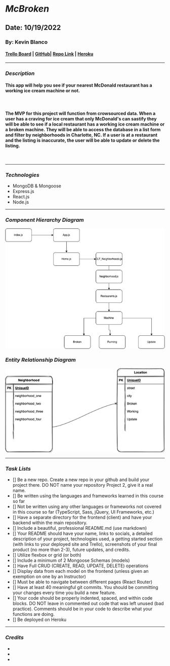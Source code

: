 # **_*McBroken*_**

## Date: 10/19/2022

### By: Kevin Blanco

#### [Trello Board](https://trello.com/b/2HRFuiyR/mcbroken) | [GitHub](https://github.com/greensharpie)| [Repo Link](https://github.com/greensharpie/McBroken) | [Heroku](https://)

---

### **_*Description*_**

#### This app will help you see if your nearest McDonald restaurant has a working ice cream machine or not.

<br/>

#### The MVP for this project will function from crowsourced data. When a user has a craving for ice cream that only McDonald's can sastify they will be able to see if a local restaurant has a working ice cream machine or a broken machine. They will be able to access the database in a list form and filter by neighborhoods in Charlotte, NC. If a user is at a restaurant and the listing is inaccurate, the user will be able to update or delete the listing.

<br/>

---

### **_Technologies_**

- MongoDB & Mongoose
- Express.js
- React.js
- Node.js

---

### **_Component Hierarchy Diagram_**

![Component Hierachy Diagram](Charts/McBroken-Component-Hierarchy2.drawio.png)

### **_Entity Relationship Diagram_**

![EntityRelationshipDiagram](Charts/McBroken.ERD.drawio.png)

---

### **_Task Lists_**

- [] Be a new repo. Create a new repo in your github and build your project there. DO NOT name your repository Project 2, give it a real name.
- [] Be written using the languages and frameworks learned in this course so far
- [] Not be written using any other languages or frameworks not covered in this course so far (TypeScript, Sass, jQuery, UI Frameworks, etc.)
- [] Have a separate directory for the frontend (client) and have your backend within the main repository.
- [] Include a beautiful, professional README.md (use markdown)
- [] Your README should have your name, links to socials, a detailed description of your project, technologies used, a getting started section (with links to your deployed site and Trello), screenshots of your final product (no more than 2-3), future updates, and credits.
- [] Utilize flexbox or grid (or both)
- [] Include a minimum of 2 Mongoose Schemas (models)
- [] Have Full CRUD (CREATE, READ, UPDATE, DELETE) operations
- [] Display data from each model on the frontend (unless given an exemption on one by an Instructor)
- [] Must be able to navigate between different pages (React Router)
- [] Have at least 40 meaningful git commits. You should be committing your changes every time you build a new feature.
- [] Your code should be properly indented, spaced, and within code blocks. DO NOT leave in commented out code that was left unused (bad practice). Comments should be in your code to describe what your functions are doing.
- [] Be deployed on Heroku

---

### **_Credits_**

-
-
-
